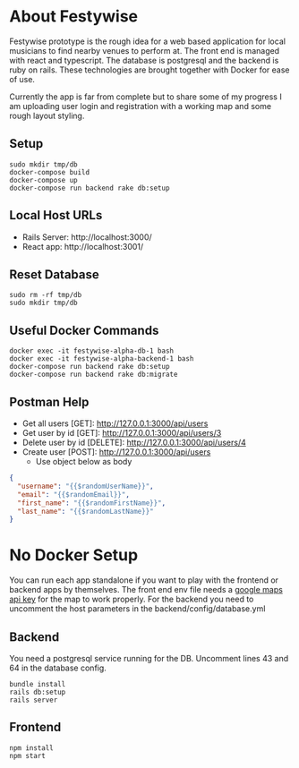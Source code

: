 # About Festywise
Festywise prototype is the rough idea for a web based application for local musicians to find nearby venues to perform at. The front end is managed with react and typescript. The database is postgresql and the backend is ruby on rails. These technologies are brought together with Docker for ease of use.

Currently the app is far from complete but to share some of my progress I am uploading user login and registration with a working map and some rough layout styling.

## Setup
```
sudo mkdir tmp/db
docker-compose build
docker-compose up
docker-compose run backend rake db:setup
```

## Local Host URLs
- Rails Server: http://localhost:3000/
- React app: http://localhost:3001/

## Reset Database
```
sudo rm -rf tmp/db
sudo mkdir tmp/db
```

## Useful Docker Commands
```
docker exec -it festywise-alpha-db-1 bash
docker exec -it festywise-alpha-backend-1 bash
docker-compose run backend rake db:setup
docker-compose run backend rake db:migrate
```

## Postman Help
- Get all users [GET]: http://127.0.0.1:3000/api/users
- Get user by id [GET]: http://127.0.0.1:3000/api/users/3
- Delete user by id [DELETE]: http://127.0.0.1:3000/api/users/4
- Create user [POST]: http://127.0.0.1:3000/api/users
  - Use object below as body
```json
{
  "username": "{{$randomUserName}}",
  "email": "{{$randomEmail}}",
  "first_name": "{{$randomFirstName}}",
  "last_name": "{{$randomLastName}}"
}
```

# No Docker Setup
You can run each app standalone if you want to play with the frontend or backend apps by themselves. The front end env file needs a [google maps api key](https://developers.google.com/maps/documentation/javascript/get-api-key) for the map to work properly. For the backend you need to uncomment the host parameters in the backend/config/database.yml

## Backend
You need a postgresql service running for the DB. Uncomment lines 43 and 64 in the database config.
```
bundle install
rails db:setup
rails server
```

## Frontend
```
npm install
npm start
```
